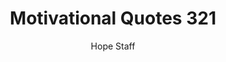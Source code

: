 ---
image: /assets/img/mq/mq_321_lamott.png
title: Motivational Quotes 321
categories:
  - Motivational Quotes
author: Hope Staff
notes: Motivational Quotes 321
embed: >-
  EMBED_GOES_HERE
transcript: >-
  SOME LINES OF TEXT START HERE
---